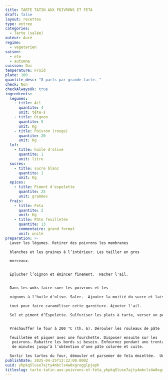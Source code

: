 ```yaml
---
title: TARTE TATIN AUX POIVRONS ET FETA
draft: false
layout: recettes
type: entree
categories:
  - Tarte (salée)
auteur: Auré
regime:
  - vegetarien
saison:
  - ete
  - automne
cuisson: Oui
temperature: Froid
plate: 100
quantite_desc: "8 parts par grande tarte. "
check: Non
checkAlwaysOk: true
ingredients:
  legumes:
    - title: Ail
      quantite: 4
      unit: tête·s
    - title: Oignon
      quantite: 5
      unit: Kg
    - title: Poivron (rouge)
      quantite: 20
      unit: Kg
  lof:
    - title: huile d'olive
      quantite: 1
      unit: litre
  sucres:
    - title: sucre blanc
      quantite: 1
      unit: Kg
  epices:
    - title: Piment d'espelette
      quantite: 25
      unit: grammes
  frais:
    - title: Feta
      quantite: 2
      unit: Kg
    - title: Pâte feuilletée
      quantite: 13
      commentaire: grand format
      unit: unité
preparation: >-
  Laver les légumes. Retirer des poivrons les membranes 

  blanches et les graines à l’intérieur. Les tailler en gros 

  morceaux.


  Éplucher l’oignon et émincer finement.  Hacher l'ail.


  Dans les woks faire suer les poivrons et les 

  oignons à l'huile d'olive. Saler.  Ajouter la moitié du sucre et laisser cuire le 

  tout pour faire caraméliser cette garniture. Ajouter l'ail.

  Sel et piment d’Espelette. Sulfuriser les plats à tarte, verser un peu de sucre au fond et disposer les légumes. 


  Préchauffer le four à 200 °C (th. 6). Dérouler les rouleaux de pâte 

  feuilletée et piquer avec une fourchette. Disposer ensuite sur les
   poivrons. Rabattre les bords si besoin. Enfournez pendant une trentaine
   de minutes jusqu’à l’obtention d’une pâte colorée et cuite. 

  Sortir les tartes du four, démouler et parsemer de feta émiettée.  Un délice.
publishDate: 2025-04-25T13:22:00.000Z
uuid: yhpkq5luse7ajty4mbcls4w0xgrogglpjeph
titleslug: tarte-tatin-aux-poivrons-et-feta_yhpkq5luse7ajty4mbcls4w0xgrogglpjeph
---
```

